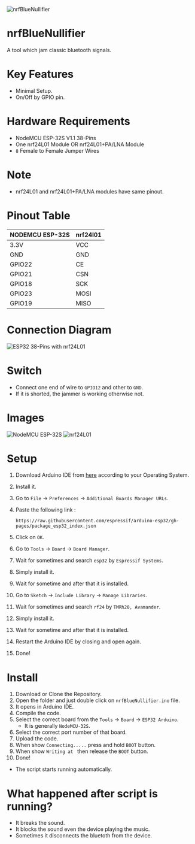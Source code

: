 ![nrfBlueNullifier](https://github.com/user-attachments/assets/88434037-27e6-4874-9e59-be4a89456f3f)

# nrfBlueNullifier
A tool which jam classic bluetooth signals.

# Key Features
- Minimal Setup.
- On/Off by GPIO pin.

# Hardware Requirements
- NodeMCU ESP-32S V1.1 38-Pins
- One nrf24L01 Module OR nrf24L01+PA/LNA Module
- `8` Female to Female Jumper Wires

# Note
- nrf24L01 and nrf24L01+PA/LNA modules have same pinout.

# Pinout Table
| NODEMCU ESP-32S | nrf24l01 |
|-----------------|----------|
| 3.3V            | VCC      |
| GND             | GND      |
| GPIO22          | CE       |
| GPIO21          | CSN      |
| GPIO18          | SCK      |
| GPIO23          | MOSI     |
| GPIO19          | MISO     |

# Connection Diagram
![ESP32 38-Pins with nrf24L01](https://github.com/user-attachments/assets/8066151b-2e73-4e15-accc-a7685f9a41d0)

# Switch
- Connect one end of wire to `GPIO12` and other to `GND`.
- If it is shorted, the jammer is working otherwise not.

# Images
![NodeMCU ESP-32S](https://github.com/user-attachments/assets/b790a39f-dae6-4087-a740-148f6b272aa4)
![nrf24L01](https://github.com/user-attachments/assets/706db436-8ce3-431d-8b0e-51e8936e28ff)

# Setup
1. Download Arduino IDE from [here](https://www.arduino.cc/en/software) according to your Operating System.
2. Install it.
3. Go to `File` → `Preferences` → `Additional Boards Manager URLs`.
4. Paste the following link :
   
   ```
   https://raw.githubusercontent.com/espressif/arduino-esp32/gh-pages/package_esp32_index.json
   ```
5. Click on `OK`.
6. Go to `Tools` → `Board` → `Board Manager`.
7. Wait for sometimes and search `esp32` by `Espressif Systems`.
8. Simply install it.
9. Wait for sometime and after that it is installed.
10. Go to `Sketch` → `Include Library` → `Manage Libraries`.
11. Wait for sometimes and search `rf24` by `TMRh20, Avamander`.
12. Simply install it.
13. Wait for sometime and after that it is installed.
14. Restart the Arduino IDE by closing and open again.
15. Done!

# Install
1. Download or Clone the Repository.
2. Open the folder and just double click on `nrfBlueNullifier.ino` file.
3. It opens in Arduino IDE.
4. Compile the code.
5. Select the correct board from the `Tools` → `Board` → `ESP32 Arduino`.
   - It is generally `NodeMCU-32S`.
6. Select the correct port number of that board.
7. Upload the code.
8. When show `Connecting.....` press and hold `BOOT` button.
9. When show `Writing at ` then release the `BOOT` button.
10. Done!
   - The script starts running automatically.

# What happened after script is running?
- It breaks the sound.
- It blocks the sound even the device playing the music.
- Sometimes it disconnects the bluetoth from the device.
